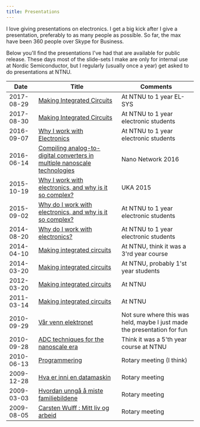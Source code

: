 ```yaml
---
title: Presentations
---
```


I love giving presentations on electronics. I get a big kick after I
give a presentation, preferably to as many people as possible. So far,
the max have been 360 people over Skype for Business.

Below you'll find the presentations I've had that are available for
public release. These days most of the slide-sets I make are only for
internal use at Nordic Semiconductor, but I regularly (usually once a
year) get asked to do
presentations at NTNU.
 

| Date | Title  | Comments |
| ---- | -----  | -------  |
| 2017-08-29 | [Making Integrated Circuits](2018_08_29_making_ic_and_wireless_public_ntnu.pdf) | At NTNU to 1 year  EL-SYS|
| 2017-08-30 | [Making Integrated Circuits](2017_08_30_Making_integrated_circuits.pdf) | At NTNU to 1 year  electronic students|
| 2016-09-07 | [Why I work with Electronics](2016-09-07_Why.pdf) | At NTNU to 1 year electronic students|
| 2016-06-14 | [Compiling analog-to-digital converters in multiple nanoscale technologies](2016-06-14_NanoNetwork.pdf)| Nano Network 2016 |
| 2015-10-19 | [Why I work with electronics, and why is it so complex?](2015-10-19_UKA.pdf) | UKA 2015 |
| 2015-09-02 | [Why do I work with electronics, and why is it so complex?](2015-09-02-NTNU_IC_public.pdf) |At NTNU to 1 year electronic students|
| 2014-08-20 | [Why do I work with electronics?](2014-08-20-NTNU_IC_public.pdf) |At NTNU to 1 year electronic students|
| 2014-04-10 | [Making integrated circuits](2014-04-10_Making_Integrated_Circuits_public.pdf) | At NTNU, think it was a 3'rd year course|
| 2014-03-20 | [Making integrated circuits](2014-03-20_Making_Integrated_Circuits_public.pdf) | At NTNU, probably 1'st year students |
| 2012-03-20 | [Making integrated circuits](2012-03-14_NTNU_ChipMaking_for_publication.pdf) | At NTNU |
| 2011-03-14 | [Making integrated circuits](2011-03-14_NTNU_ChipMaking_public_release.pdf) | At NTNU |
| 2010-09-29 | [Vår venn elektronet](2010_09_29_vaar_venn_elektronet.pdf) | Not sure where this was held, maybe I just made the presentation for fun |
| 2010-09-28 | [ADC techniques for the nanoscale era](2010_09_28_ADCs_tech_for_nanoscale_era.pdf) | Think it was a 5'th year course at NTNU |
| 2010-06-13 | [Programmering](2010_06_13_programming.pdf) |  Rotary meeting (I think) |
| 2009-12-28 | [Hva er inni en datamaskin](2009_12_28_hva_er_inni_datamaskin.pdf) | Rotary meeting |
| 2009-03-03 | [Hvordan unngå å miste familiebildene](2009_03_03_Hvordan_ungaa_familie_bildeloss.pdf) | Rotary meeting |
| 2009-08-05 | [Carsten Wulff : Mitt liv og arbeid](2008-08-05_Rotary_ego.pdf) | Rotary meeting |








